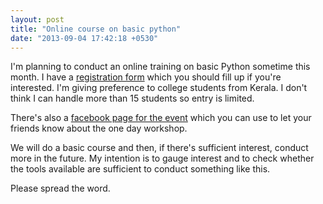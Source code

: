 ```yaml
---
layout: post
title: "Online course on basic python"
date: "2013-09-04 17:42:18 +0530"
---
```


I'm planning to conduct an online training on basic Python sometime this month. I have a [registration form](http://bit.ly/lycaeum-python-workshop) which you should fill up if you're interested. I'm giving preference to college students from Kerala. I don't think I can handle more than 15 students so entry is limited.

There's also a [facebook page for the event](https://www.facebook.com/events/1413281435561662/) which you can use to let your friends know about the one day workshop.

We will do a basic course and then, if there's sufficient interest, conduct more in the future. My intention is to gauge interest and to check whether the tools available are sufficient to conduct something like this.

Please spread the word.
